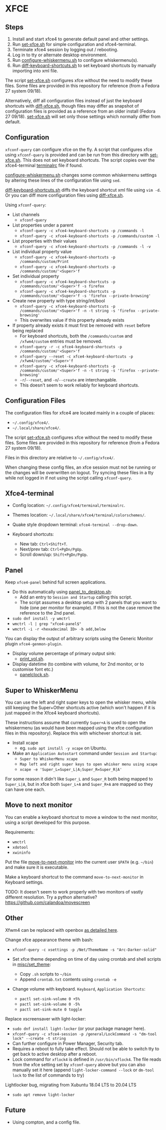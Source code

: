# XFCE

## Steps

1. Install and start xfce4 to generate default panel and other settings.
1. Run [set-xfce.sh](set-xfce.sh) for simple configuration and xfce4-terminal.
1. Terminate xfce4 session by logging out / rebooting.
1. Log in to tty or alternate desktop environment.
1. Run [configure-whiskermenu.sh](configure-whiskermenu.sh) to configure whiskermenu(s).
1. Run [diff-keyboard-shortcuts.sh](diff-keyboard-shortcuts.sh) to set keyboard
   shortcuts by manually importing into xml file.


The script [set-xfce.sh](set-xfce.sh) configures xfce without the need to modify
these files. Some files are provided in this repository for reference (from a
Fedora 27 system 09/18).

Alternatively, diff all configuration files instead of just the keyboard
shortcuts with [diff-xfce.sh](diff-xfce.sh), though files may differ as snapshot
of configuration files is provided as a reference from an older install (Fedora
27 09/18).  [set-xfce.sh](set-xfce.sh) will set only those settings which
normally differ from default.

## Configuration

`xfconf-query` can configure xfce on the fly.  A script that configures xfce
using `xfconf-query` is provided and can be run from this directory with
[set-xfce.sh](set-xfce.sh). This does not set keyboard shortcuts. The script
copies over the xfce4-terminal [terminalrc](terminal/terminalrc) file if found.

[configure-whiskermenu.sh](configure-whiskermenu.sh) changes some common
whiskermenu settings by altering these lines of the configuration file using
`sed`.

[diff-keyboard-shortcuts.sh](diff-keyboard-shortcuts.sh) diffs the keyboard
shortcut xml file using `vim -d`. Or you can diff more configuration files using
[diff-xfce.sh](diff-xfce.sh).

Using `xfconf-query`:
- List channels
    - `xfconf-query`
- List properties under a parent
    - `xfconf-query -c xfce4-keyboard-shortcuts -p /commands -l`
    - `xfconf-query -c xfce4-keyboard-shortcuts -p /commands/custom -l`
- List properties with their values
    - `xfconf-query -c xfce4-keyboard-shortcuts -p /commands -l -v`
- List individual property value
    - `xfconf-query -c xfce4-keyboard-shortcuts -p /commands/custom/Print`
    - `xfconf-query -c xfce4-keyboard-shortcuts -p /commands/custom/'<Super>'f`
- Set individual property
    - `xfconf-query -c xfce4-keyboard-shortcuts -p /commands/custom/'<Super>'f -s firefox`
    - `xfconf-query -c xfce4-keyboard-shortcuts -p /commands/custom/'<Super>'f -s 'firefox --private-browsing'`
- Create new property with type string/int/bool
    - `xfconf-query -c xfce4-keyboard-shortcuts -p /commands/custom/'<Super>'f -n -t string -s 'firefox --private-browsing'`
    - This overwrites value if this property already exists
- If property already exists it must first be removed with `reset` before being
  replaced
    - For keyboard shortcuts, both the `/commands/custom` and `/xfwm4/custom`
      entries must be removed.
    - `xfconf-query -r -c xfce4-keyboard-shortcuts -p /commands/custom/'<Super>'f`
    - `xfconf-query --reset -c xfce4-keyboard-shortcuts -p /xfwm4/custom/'<Super>'f`
    - `xfconf-query -c xfce4-keyboard-shortcuts -p /commands/custom/'<Super>'f -n -t string -s 'firefox --private-browsing'`
    - `-r`/`--reset`, and `-n`/`--create` are interchangable.
    - This doesn't seem to work reliably for keyboard shortcuts.

## Configuration Files

The configuration files for xfce4 are located mainly in a couple of places:
- `~/.config/xfce4/`.
- `~/.local/share/xfce4/`.

The script [set-xfce.sh](set-xfce.sh) configures xfce without the need to modify
these files. Some files are provided in this repository for reference (from a
Fedora 27 system 09/18).

Files in this directory are relative to `~/.config/xfce4/`.

When changing these config files, an xfce session must not be running or the
changes will be overwritten on logout. Try syncing these files in a tty while
not logged in if not using the script calling `xfconf-query`.

## Xfce4-terminal

- Config location: `~/.config/xfce4/terminal/terminalrc`.

- Themes location: `~/.local/share/xfce4/terminal/colorschemes/`.

- Quake style dropdown terminal: `xfce4-terminal --drop-down`.

- Keyboard shortcuts:
    - New tab: `Ctrl+Shift+T`.
    - Next/prev tab: `Ctrl+PgDn/PgUp`.
    - Scroll down/up: `Shift+PgDn/PgUp`.

## Panel

Keep `xfce4-panel` behind full screen applications.
- Do this automatically using [panel_to_desktop.sh](../bin/panel_to_desktop.sh):
    - Add an entry to `Session and Startup` calling this script.
    - The script assumes a desktop setup with 2 panels that you want to hide
      (one per monitor for example). If this is not the case remove the
      reference to the 2nd panel.
- `sudo dnf install -y wmctrl`
- `wmctrl -l | grep "xfce4-panel$"`
- `wmctrl -i -r <hexadecimal ID> -b add,below`

You can display the output of arbitrary scripts using the Generic Monitor
plugin `xfce4-genmon-plugin`.
- Display volume percentage of primary output sink:
    - [print_vol.sh](../bin/print_vol.sh).
- Display datetime (to combine with volume, for 2nd monitor, or to customise
  font etc.)
    - [panelclock.sh](../bin/panelclock.sh).

## Super to WhiskerMenu

You can use the left and right super keys to open the whisker menu, while still
keeping the Super+Other shortcuts active (which won't happen if it is just
mapped in the Xfce4 keyboard shortcuts).

These instructions assume that currently `Super+A` is used to open the
whiskermenu (as would have been mapped using the xfce configuration files in
this repository). Replace this with whichever shortcut is set.

- Install xcape
    - eg. `sudo apt install -y xcape` on Ubuntu.
- Make an `Application Autostart` command under `Session and Startup`:
    - `Super to WhiskerMenu xcape`
    - `Map left and right super keys to open whisker menu using xcape`
    - `xcape -e 'Super_L=Super_L|A;Super_R=Super_R|A'`

For some reason it didn't like `Super_L` and `Super_R` both being mapped to
`Super_L|A`, but in xfce both `Super_L+A` and `Super_R+A` are mapped so they can
have one each.

## Move to next monitor

You can enable a keyboard shortcut to move a window to the next monitor, using a
script developed for this purpose.

Requirements:

- `wmctrl`
- `xdotool`
- `xwininfo`

Put the file [move-to-next-monitor](../bin/move-to-next-monitor) into the
current user `$PATH` (e.g. `~/bin`) and make sure it is executable.

Make a keyboard shortcut to the command `move-to-next-monitor` in Keyboard
settings.

TODO: It doesn't seem to work properly with two monitors of vastly different
resolution. Try a python alternative?
https://github.com/calandoa/movescreen

## Other

Xfwm4 can be replaced with openbox [as detailed here](../openbox/README.md).

Change xfce appearance theme with bash:
- `xfconf-query -c xsettings -p /Net/ThemeName -s "Arc-Darker-solid"`
- Set xfce theme depending on time of day using crontab and shell scripts in
  [misc/set_theme](../misc/set_theme):
    - Copy `.sh` scripts to `~/bin`
    - Append `crontab.txt` contents using `crontab -e`

- Change volume with keyboard. `Keyboard`, `Application Shortcuts`:
    - `pactl set-sink-volume 0 +5%`
    - `pactl set-sink-volume 0 -5%`
    - `pactl set-sink-mute 0 toggle`

Replace xscreensaver with light-locker:
- `sudo dnf install light-locker` (or your package manager here).
- `xfconf-query -c xfce4-session -p /general/LockCommand -s "dm-tool lock" --create -t string`
- Can further configure in Power Manager, Security tab.
- Requires a reboot to fully take effect. Should not be able to switch tty to
  get back to active desktop after a reboot.
- Lock command for `xflock4` is defined in `/usr/bin/xflock4`. The file reads
  from the xfce setting set by `xfconf-query` above but you can also manually
  set it here (append `light-locker-command --lock` or `dm-tool lock` to the
  list of commands to try)

Lightlocker bug, migrating from Xubuntu 18.04 LTS to 20.04 LTS
- `sudo apt remove light-locker`

## Future

- Using compton, and a config file.


